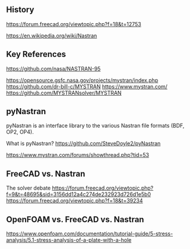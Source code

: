 ## History

<https://forum.freecad.org/viewtopic.php?f=18&t=12753>

<https://en.wikipedia.org/wiki/Nastran>

## Key References

<https://github.com/nasa/NASTRAN-95>

<https://opensource.gsfc.nasa.gov/projects/mystran/index.php>
<https://github.com/dr-bill-c/MYSTRAN>
<https://www.mystran.com/>
<https://github.com/MYSTRANsolver/MYSTRAN>

## pyNastran

pyNastran is an interface library to the various Nastran file formats (BDF, OP2, OP4).

What is pyNastran?
<https://github.com/SteveDoyle2/pyNastran>

<https://www.mystran.com/forums/showthread.php?tid=53>

## FreeCAD vs. Nastran

The solver debate
<https://forum.freecad.org/viewtopic.php?f=9&t=48695&sid=3156dd12a4c274de232923d726d1e5b0>
<https://forum.freecad.org/viewtopic.php?f=18&t=39234>

## OpenFOAM vs. FreeCAD vs. Nastran

<https://www.openfoam.com/documentation/tutorial-guide/5-stress-analysis/5.1-stress-analysis-of-a-plate-with-a-hole>
